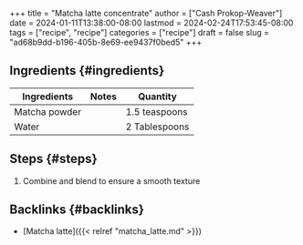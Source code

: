 +++
title = "Matcha latte concentrate"
author = ["Cash Prokop-Weaver"]
date = 2024-01-11T13:38:00-08:00
lastmod = 2024-02-24T17:53:45-08:00
tags = ["recipe", "recipe"]
categories = ["recipe"]
draft = false
slug = "ad68b9dd-b196-405b-8e69-ee9437f0bed5"
+++

## Ingredients {#ingredients}

<div class="ingredients">

| Ingredients   | Notes | Quantity      |
|---------------|-------|---------------|
| Matcha powder |       | 1.5 teaspoons |
| Water         |       | 2 Tablespoons |

</div>


## Steps {#steps}

1.  Combine and blend to ensure a smooth texture


## Backlinks {#backlinks}

-   [Matcha latte]({{< relref "matcha_latte.md" >}})

